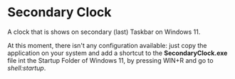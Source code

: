 # Secondary Clock
A clock that is shows on secondary (last) Taskbar on Windows 11.

At this moment, there isn't any configuration available: just copy the application on your system and add a shortcut to the **SecondaryClock.exe** file int the Startup Folder of Windows 11, by pressing WIN+R and go to _shell:startup_.
